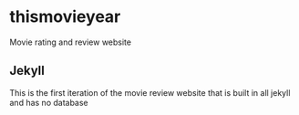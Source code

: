 # thismovieyear
Movie rating and review website

## Jekyll
This is the first iteration of the movie review website that is built in all jekyll and has no database
